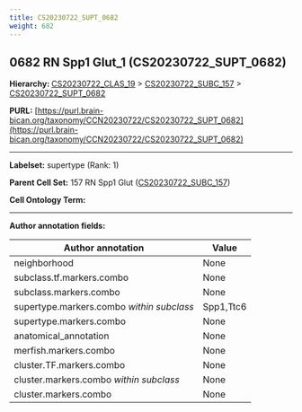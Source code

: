 ```yaml
---
title: CS20230722_SUPT_0682
weight: 682
---
```

## 0682 RN Spp1 Glut_1 (CS20230722_SUPT_0682)
<b>Hierarchy: </b>
[CS20230722_CLAS_19](../CS20230722_CLAS_19) >
[CS20230722_SUBC_157](../CS20230722_SUBC_157) >
[CS20230722_SUPT_0682](../CS20230722_SUPT_0682)

**PURL:** [https://purl.brain-bican.org/taxonomy/CCN20230722/CS20230722_SUPT_0682](https://purl.brain-bican.org/taxonomy/CCN20230722/CS20230722_SUPT_0682)

---


**Labelset:** supertype (Rank: 1)

**Parent Cell Set:** 157 RN Spp1 Glut ([CS20230722_SUBC_157](../CS20230722_SUBC_157))



**Cell Ontology Term:** 

[MARKER GENES.]: #


---

[TRANSFERRED ANNOTATIONS.]: #


[AUTHOR ANNOTATION FIELDS.]: #


**Author annotation fields:**

| Author annotation | Value |
|-------------------|-------|
|neighborhood|None|
|subclass.tf.markers.combo|None|
|subclass.markers.combo|None|
|supertype.markers.combo _within subclass_|Spp1,Ttc6|
|supertype.markers.combo|None|
|anatomical_annotation|None|
|merfish.markers.combo|None|
|cluster.TF.markers.combo|None|
|cluster.markers.combo _within subclass_|None|
|cluster.markers.combo|None|
